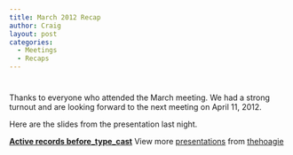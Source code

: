 ```yaml
---
title: March 2012 Recap
author: Craig
layout: post
categories:
  - Meetings
  - Recaps
---
```

# 

Thanks to everyone who attended the March meeting. We had a strong turnout and are looking forward to the next meeting on April 11, 2012.

Here are the slides from the presentation last night.

**[Active records before\_type\_cast][1]** View more [presentations][2] from [thehoagie][3] 

 [1]: http://www.slideshare.net/thehoagie/active-records-beforetypecast "Active records before_type_cast"
 [2]: http://www.slideshare.net/
 [3]: http://www.slideshare.net/thehoagie